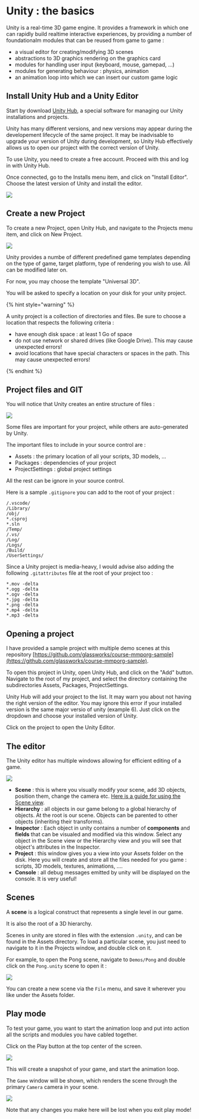 # Unity : the basics

Unity is a real-time 3D game engine. It provides a framework in which one can rapidly build realtime interactive experiences, by providing a number of foundationalm modules that can be reused from game to game :

- a visual editor for creating/modifying 3D scenes
- abstractions to 3D graphics rendering on the graphics card 
- modules for handling user input (keyboard, mouse, gamepad, ...)
- modules for generating behaviour : physics, animation
- an animation loop into which we can insert our custom game logic


## Install Unity Hub and a Unity Editor

Start by download [Unity Hub](https://unity.com/download), a special software for managing our Unity installations and projects.

Unity has many different versions, and new versions may appear during the developement lifecycle of the same project. It may be inadvisable to upgrade your version of Unity during development, so Unity Hub effectively allows us to open our project with the correct version of Unity.

To use Unity, you need to create a free account. Proceed with this and log in with Unity Hub.

Once connected, go to the Installs menu item, and click on "Install Editor". Choose the latest version of Unity and install the editor.

![](../graphics/unityhub1.png)


## Create a new Project

To create a new Project, open Unity Hub, and navigate to the Projects menu item, and click on New Project.

![](../graphics/unityproject.png)

Unity provides a numbe of different predefined game templates depending on the type of game, target platform, type of rendering you wish to use. All can be modified later on.

For now, you may choose the template "Universal 3D".

You will be asked to specify a location on your disk for your unity project.

{% hint style="warning" %}

A unity project is a collection of directories and files. Be sure to choose a location that respects the following criteria :

- have enough disk space : at least 1 Go of space
- do not use network or shared drives (like Google Drive). This may cause unexpected errors!
- avoid locations that have special characters or spaces in the path. This may cause unexpected errors!

{% endhint %}

## Project files and GIT

You will notice that Unity creates an entire structure of files :

![](../graphics/unityfiles.png)

Some files are important for your project, while others are auto-generated by Unity.

The important files to include in your source control are :

- Assets : the primary location of all your scripts, 3D models, ...
- Packages : dependencies of your project
- ProjectSettings : global project settings

All the rest can be ignore in your source control.

Here is a sample `.gitignore` you can add to the root of your project :

```
/.vscode/
/Library/
/obj/
*.csproj
*.sln
/Temp/
/.vs/
/Log/
/Logs/
/Build/
/UserSettings/
```

Since a Unity project is media-heavy, I would advise also adding the following `.gitattributes` file at the root of your project too :

```
*.mov -delta
*.ogg -delta
*.ogv -delta
*.jpg -delta
*.png -delta
*.mp4 -delta
*.mp3 -delta
```

## Opening a project

I have provided a sample project with multiple demo scenes at this repository [https://github.com/glassworks/course-mmporg-sample](https://github.com/glassworks/course-mmporg-sample).

To open this project in Unity, open Unity Hub, and click on the "Add" button. Navigate to the root of my project, and select the directory containing the subdirectories Assets, Packages, ProjectSettings.

Unity Hub will add your project to the list. It may warn you about not having the right version of the editor. You may ignore this error if your installed version is the same major versio of unity (example 6). Just click on the dropdown and choose your installed version of Unity. 

Click on the project to open the Unity Editor.


## The editor

The Unity editor has multiple windows allowing for efficient editing of a game.


![](../graphics/unityeditor.png)

- **Scene** : this is where you visually modify your scene, add 3D objects, position them, change the camera etc. [Here is a guide for using the Scene view](https://docs.unity3d.com/Manual/SceneViewNavigation.html).
- **Hierarchy** : all objects in our game belong to a global hierarchy of objects. At the root is our scene. Objects can be parented to other objects (inheriting their transforms).
- **Inspector** : Each object in unity contains a number of **components** and **fields** that can be visualed and modified via this window. Select any object in the Scene view or the Hierarchy view and you will see that object's attributes in the Inspector.
- **Project** : this window gives you a view into your Assets folder on the disk. Here you will create and store all the files needed for you game : scripts, 3D models, textures, animations, ....
- **Console** : all debug messages emitted by unity will be displayed on the console. It is very useful!


## Scenes

A **scene** is a logical construct that represents a single level in our game. 

It is also the root of a 3D hierarchy. 

Scenes in unity are stored in files with the extension `.unity`, and can be found in the Assets directory. To load a particular scene, you just need to navigate to it in the Projects window, and double click on it.

For example, to open the Pong scene, navigate to `Demos/Pong` and double click on the `Pong.unity` scene to open it :

![](../graphics/unitypong.png)

You can create a new scene via the `File` menu, and save it wherever you like under the Assets folder.

## Play mode

To test your game, you want to start the animation loop and put into action all the scripts and modules you have cabled together.

Click on the Play button at the top center of the screen.

![](../graphics/unityplay.png)

This will create a snapshot of your game, and start the animation loop.

The `Game` window will be shown, which renders the scene through the primary `Camera` camera in your scene.

![](../graphics/unityplaymode.png)

Note that any changes you make here will be lost when you exit play mode!
